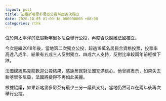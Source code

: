 ```yaml
---
layout: post
title: 法屬新喀里多尼亞公投再度否決獨立
date: 2020-10-05 01:00:38.000000000 +08:00
categories: rthk
---
```


位於南太平洋的法屬新喀里多尼亞舉行公投，再度否決脫離法國獨立。

今次是繼2018年後，當地第二次獨立公投，超過18萬名居民合資格投票，投票率高達八成半，結果有五成三人反對獨立、四成六人支持，反對比率較兩年前輕微下跌。

法國總統馬克龍歡迎公投結果，感謝居民對法國充滿信心。他曾經表示，如果失去新喀里多尼亞，法國將變得不再如此美麗。

根據協議，如果新喀里多尼亞有最少三分一議員支持，當地仍然可以在兩年後再次舉行公投。
